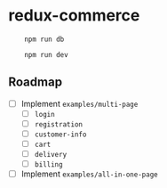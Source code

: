 # redux-commerce

```
    npm run db
```

```
    npm run dev
```


## Roadmap

- [ ] Implement `examples/multi-page`
  - [ ] `login`
  - [ ] `registration`
  - [ ] `customer-info`
  - [ ] `cart`
  - [ ] `delivery`
  - [ ] `billing`
- [ ] Implement `examples/all-in-one-page`